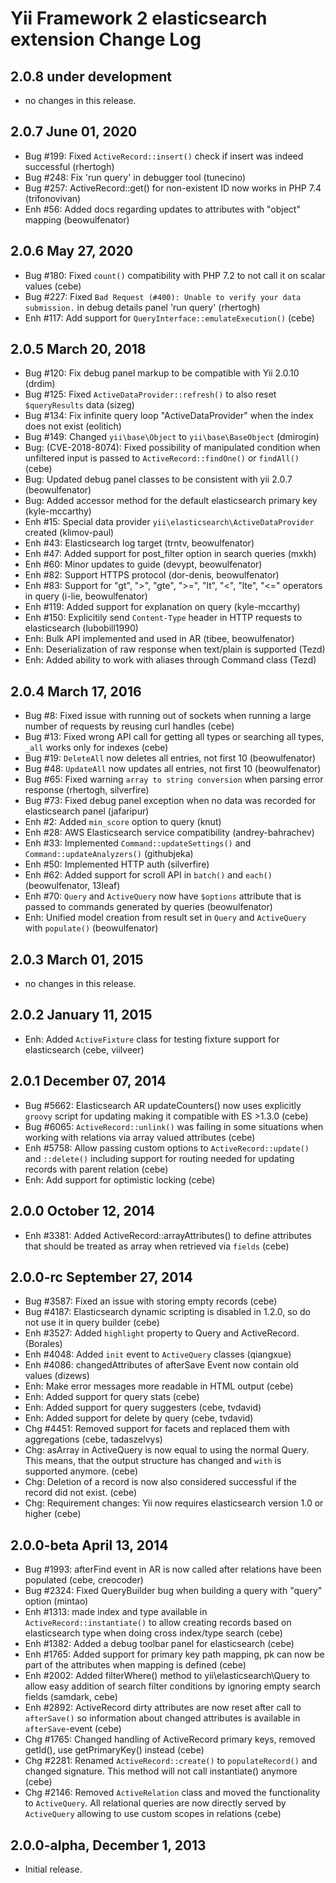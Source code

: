 Yii Framework 2 elasticsearch extension Change Log
==================================================

2.0.8 under development
-----------------------

- no changes in this release.


2.0.7 June 01, 2020
-------------------

- Bug #199: Fixed `ActiveRecord::insert()` check if insert was indeed successful (rhertogh)
- Bug #248: Fix 'run query' in debugger tool (tunecino)
- Bug #257: ActiveRecord::get() for non-existent ID now works in PHP 7.4 (trifonovivan)
- Enh #56: Added docs regarding updates to attributes with "object" mapping (beowulfenator)


2.0.6 May 27, 2020
------------------

- Bug #180: Fixed `count()` compatibility with PHP 7.2 to not call it on scalar values (cebe)
- Bug #227: Fixed `Bad Request (#400): Unable to verify your data submission.` in debug details panel 'run query' (rhertogh)
- Enh #117: Add support for `QueryInterface::emulateExecution()` (cebe)


2.0.5 March 20, 2018
--------------------

- Bug #120: Fix debug panel markup to be compatible with Yii 2.0.10 (drdim)
- Bug #125: Fixed `ActiveDataProvider::refresh()` to also reset `$queryResults` data (sizeg)
- Bug #134: Fix infinite query loop "ActiveDataProvider" when the index does not exist (eolitich)
- Bug #149: Changed `yii\base\Object` to `yii\base\BaseObject` (dmirogin)
- Bug: (CVE-2018-8074): Fixed possibility of manipulated condition when unfiltered input is passed to `ActiveRecord::findOne()` or `findAll()` (cebe)
- Bug: Updated debug panel classes to be consistent with yii 2.0.7 (beowulfenator)
- Bug: Added accessor method for the default elasticsearch primary key (kyle-mccarthy)
- Enh #15: Special data provider `yii\elasticsearch\ActiveDataProvider` created (klimov-paul)
- Enh #43: Elasticsearch log target (trntv, beowulfenator)
- Enh #47: Added support for post_filter option in search queries (mxkh)
- Enh #60: Minor updates to guide (devypt, beowulfenator)
- Enh #82: Support HTTPS protocol (dor-denis, beowulfenator)
- Enh #83: Support for "gt", ">", "gte", ">=", "lt", "<", "lte", "<=" operators in query (i-lie, beowulfenator)
- Enh #119: Added support for explanation on query (kyle-mccarthy)
- Enh #150: Explicitily send `Content-Type` header in HTTP requests to elasticsearch (lubobill1990)
- Enh: Bulk API implemented and used in AR (tibee, beowulfenator)
- Enh: Deserialization of raw response when text/plain is supported (Tezd)
- Enh: Added ability to work with aliases through Command class (Tezd)


2.0.4 March 17, 2016
--------------------

- Bug #8: Fixed issue with running out of sockets when running a large number of requests by reusing curl handles (cebe)
- Bug #13: Fixed wrong API call for getting all types or searching all types, `_all` works only for indexes (cebe)
- Bug #19: `DeleteAll` now deletes all entries, not first 10 (beowulfenator)
- Bug #48: `UpdateAll` now updates all entries, not first 10 (beowulfenator)
- Bug #65: Fixed warning `array to string conversion` when parsing error response (rhertogh, silverfire)
- Bug #73: Fixed debug panel exception when no data was recorded for elasticsearch panel (jafaripur)
- Enh #2: Added `min_score` option to query (knut)
- Enh #28: AWS Elasticsearch service compatibility (andrey-bahrachev)
- Enh #33: Implemented `Command::updateSettings()` and `Command::updateAnalyzers()` (githubjeka)
- Enh #50: Implemented HTTP auth (silverfire)
- Enh #62: Added support for scroll API in `batch()` and `each()` (beowulfenator, 13leaf)
- Enh #70: `Query` and `ActiveQuery` now have `$options` attribute that is passed to commands generated by queries (beowulfenator)
- Enh: Unified model creation from result set in `Query` and `ActiveQuery` with `populate()` (beowulfenator)


2.0.3 March 01, 2015
--------------------

- no changes in this release.


2.0.2 January 11, 2015
----------------------

- Enh: Added `ActiveFixture` class for testing fixture support for elasticsearch (cebe, viilveer)


2.0.1 December 07, 2014
-----------------------

- Bug #5662: Elasticsearch AR updateCounters() now uses explicitly `groovy` script for updating making it compatible with ES >1.3.0 (cebe)
- Bug #6065: `ActiveRecord::unlink()` was failing in some situations when working with relations via array valued attributes (cebe)
- Enh #5758: Allow passing custom options to `ActiveRecord::update()` and `::delete()` including support for routing needed for updating records with parent relation (cebe)
- Enh: Add support for optimistic locking (cebe)


2.0.0 October 12, 2014
----------------------

- Enh #3381: Added ActiveRecord::arrayAttributes() to define attributes that should be treated as array when retrieved via `fields` (cebe)


2.0.0-rc September 27, 2014
---------------------------

- Bug #3587: Fixed an issue with storing empty records (cebe)
- Bug #4187: Elasticsearch dynamic scripting is disabled in 1.2.0, so do not use it in query builder (cebe)
- Enh #3527: Added `highlight` property to Query and ActiveRecord. (Borales)
- Enh #4048: Added `init` event to `ActiveQuery` classes (qiangxue)
- Enh #4086: changedAttributes of afterSave Event now contain old values (dizews)
- Enh: Make error messages more readable in HTML output (cebe)
- Enh: Added support for query stats (cebe)
- Enh: Added support for query suggesters (cebe, tvdavid)
- Enh: Added support for delete by query (cebe, tvdavid)
- Chg #4451: Removed support for facets and replaced them with aggregations (cebe, tadaszelvys)
- Chg: asArray in ActiveQuery is now equal to using the normal Query. This means, that the output structure has changed and `with` is supported anymore. (cebe)
- Chg: Deletion of a record is now also considered successful if the record did not exist. (cebe)
- Chg: Requirement changes: Yii now requires elasticsearch version 1.0 or higher (cebe)


2.0.0-beta April 13, 2014
-------------------------

- Bug #1993: afterFind event in AR is now called after relations have been populated (cebe, creocoder)
- Bug #2324: Fixed QueryBuilder bug when building a query with "query" option (mintao)
- Enh #1313: made index and type available in `ActiveRecord::instantiate()` to allow creating records based on elasticsearch type when doing cross index/type search (cebe)
- Enh #1382: Added a debug toolbar panel for elasticsearch (cebe)
- Enh #1765: Added support for primary key path mapping, pk can now be part of the attributes when mapping is defined (cebe)
- Enh #2002: Added filterWhere() method to yii\elasticsearch\Query to allow easy addition of search filter conditions by ignoring empty search fields (samdark, cebe)
- Enh #2892: ActiveRecord dirty attributes are now reset after call to `afterSave()` so information about changed attributes is available in `afterSave`-event (cebe)
- Chg #1765: Changed handling of ActiveRecord primary keys, removed getId(), use getPrimaryKey() instead (cebe)
- Chg #2281: Renamed `ActiveRecord::create()` to `populateRecord()` and changed signature. This method will not call instantiate() anymore (cebe)
- Chg #2146: Removed `ActiveRelation` class and moved the functionality to `ActiveQuery`.
             All relational queries are now directly served by `ActiveQuery` allowing to use
             custom scopes in relations (cebe)


2.0.0-alpha, December 1, 2013
-----------------------------

- Initial release.


